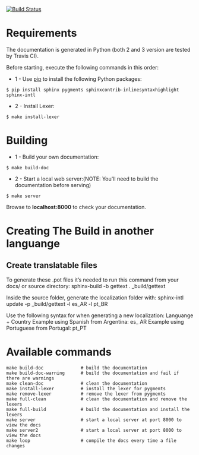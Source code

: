 [![Build Status](https://travis-ci.com/bitml-lang/bitml-doc.svg?branch=master)](https://travis-ci.com/bitml-lang/bitml-doc)

# Requirements

The documentation is generated in Python (both 2 and 3 version are tested by Travis CI).

Before starting, execute the following commands in this order:

* 1 - Use [pip](https://pip.pypa.io/en/stable/installing/) to install the following Python packages:

```shell
$ pip install sphinx pygments sphinxcontrib-inlinesyntaxhighlight sphinx-intl
```

 * 2 - Install Lexer:

 ```shell
$ make install-lexer
 ```
 
# Building

 * 1 - Build your own documentation:
 
 ```shell
 $ make build-doc
 ```

 * 2 - Start a local web server:(NOTE: You'll need to build the documentation before serving)

 ```shell
$ make server
 ```

 Browse to **localhost:8000** to check your documentation.


# Creating The Build in another languange

## Create translatable files

To generate these .pot files it’s needed to run this command from your docs/ or source directory:
sphinx-build -b gettext . _build/gettext

 Inside the source folder, generate the localization folder with:
 sphinx-intl update -p _build/gettext -l es_AR -l pt_BR

Use the following syntax for when generating a new localization: Languange + Country
Example using Spanish from Argentina: es_ AR
Example using Portuguese from Portugal: pt_PT

# Available commands

```console
make build-doc              # build the documentation
make build-doc-warning      # build the documentation and fail if there are warnings
make clean-doc              # clean the documentation
make install-lexer          # install the lexer for pygments
make remove-lexer           # remove the lexer from pygments
make full-clean             # clean the documentation and remove the lexers
make full-build             # build the documentation and install the lexers
make server                 # start a local server at port 8000 to view the docs
make server2                # start a local server at port 8000 to view the docs
make loop                   # compile the docs every time a file changes
```
